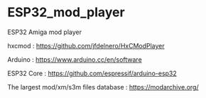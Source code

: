 # ESP32_mod_player

ESP32 Amiga mod player

hxcmod     : https://github.com/jfdelnero/HxCModPlayer 

Arduino    : https://www.arduino.cc/en/software

ESP32 Core : https://github.com/espressif/arduino-esp32

The largest mod/xm/s3m files database : https://modarchive.org/
